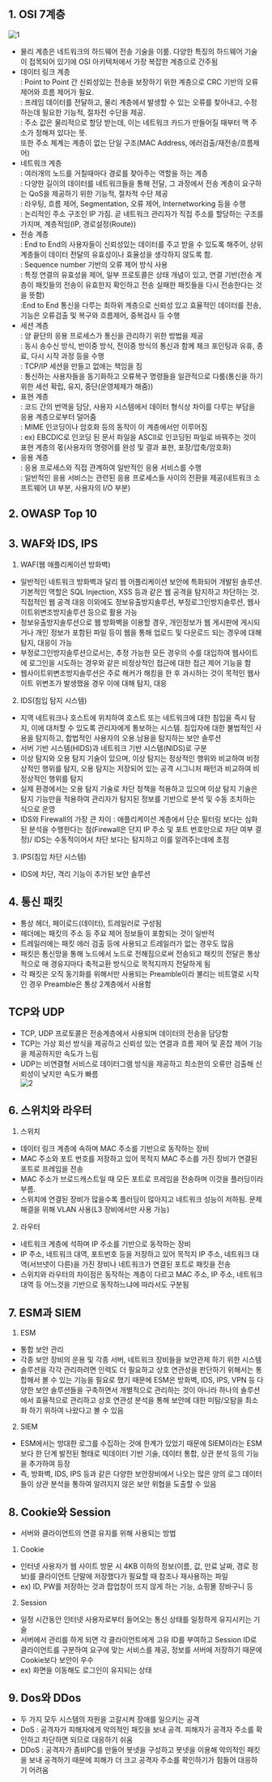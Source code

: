 ## 1. OSI 7계층  
![1](https://img1.daumcdn.net/thumb/R1280x0/?scode=mtistory2&fname=https%3A%2F%2Fblog.kakaocdn.net%2Fdn%2FbwpRPd%2FbtrfUOkIiHb%2Fya8jrMRgmGtPjk781DLBJ1%2Fimg.png)  
- 물리 계층은 네트워크의 하드웨어 전송 기술을 이룸. 다양한 특징의 하드웨어 기술이 접목되어 있기에 OSI 아키텍처에서 가장 복잡한 계층으로 간주됨  
- 데이터 링크 계층  
  : Point to Point 간 신뢰성있는 전송을 보장하기 위한 계층으로 CRC 기반의 오류 제어와 흐름 제어가 필요.  
  : 프레임 데이터를 전달하고, 물리 계층에서 발생할 수 있는 오류를 찾아내고, 수정하는데 필요한 기능적, 절차전 수단을 제공.  
  : 주소 값은 물리적으로 할당 받는데, 이는 네트워크 카드가 만들어질 때부터 맥 주소가 정해져 있다는 뜻.  
  또한 주소 체계는 계층이 없는 단일 구조(MAC Address, 에러검출/재전송/흐름제어)  
- 네트워크 계층  
  : 여러개의 노드를 거칠때마다 경로를 찾아주는 역할을 하는 계층  
  : 다양한 길이의 데이터를 네트워크들을 통해 전달, 그 과정에서 전송 계층이 요구하는 QoS을 제공하기 위한 기능적, 절차적 수단 제공  
  : 라우팅, 흐름 제어, Segmentation, 오류 제어, Internetworking 등을 수행  
  : 논리적인 주소 구조인 IP 가짐. 곧 네트워크 관리자가 직접 주소를 할당하는 구조를 가지며, 계층적임(IP, 경로설정(Route))  
- 전송 계층  
  : End to End의 사용자들이 신뢰성있는 데이터를 주고 받을 수 있도록 해주어, 상위 계층들이 데이터 전달의 유효성이나 효율성을 생각하지 않도록 함.  
  : Sequence number 기반의 오류 제어 방식 사용  
  : 특정 연결의 유효성을 제어, 일부 프로토콜은 상태 개념이 있고, 연결 기반(전송 계층이 패킷들의 전송이 유효한지 확인하고 전송 실패한 패킷들을 다시 전송한다는 것을 뜻함)  
  :End to End 통신을 다루는 최하위 계층으로 신뢰성 있고 효율적인 데이터를 전송, 기능은 오류검출 및 복구와 흐름제어, 중복검사 등 수행  
- 세션 계층  
  : 양 끝단의 응용 프로세스가 통신을 관리하기 위한 방법을 제공  
  : 동시 송수신 방식, 반이중 방식, 전이중 방식의 통신과 함께 체크 포인팅과 유휴, 종료, 다시 시작 과정 등을 수행  
  : TCP/IP 세션을 만들고 없애는 책임을 짐  
  : 통신하는 사용자들을 동기화하고 오류복구 명령들을 일관적으로 다룸(통신을 하기 위한 세션 확립, 유지, 중단(운영체제가 해줌))  
- 표현 계층  
  : 코드 간의 번역을 담당, 사용자 시스템에서 데이터 형식상 차이를 다루는 부담을 응용 계층으로부터 덜어줌  
  : MIME 인코딩이나 암호화 등의 동작이 이 계층에서만 이루어짐  
  : ex) EBCDIC로 인코딩 된 문서 파일을 ASCII로 인코딩된 파일로 바꿔주는 것이 표현 계층의 몫(사용자의 명령어를 완성 및 결과 표현, 포장/압축/암호화)  
- 응용 계층  
  : 응용 프로세스와 직접 관계하여 일반적인 응용 서비스를 수행  
  : 일반적인 응용 서비스는 관련된 응용 프로세스들 사이의 전환을 제공(네트워크 소프트웨어 UI 부분, 사용자의 I/O 부분)  
## 2. OWASP Top 10  

## 3. WAF와 IDS, IPS  
1) WAF(웹 애플리케이션 방화벽)  
- 일반적인 네트워크 방화벽과 달리 웹 어플리케이션 보안에 특화되어 개발된 솔루션. 기본적인 역할은 SQL Injection, XSS 등과 같은 웹 공격을 탐지하고 차단하는 것. 직접적인 웹 공격 대응 이외에도 정보유출방지솔루션, 부정로그인방지솔루션, 웹사이트위변조방지솔루션 등으로 활용 가능  
- 정보유출방지솔루션으로 웹 방화벽을 이용할 경우, 개인정보가 웹 게시판에 게시되거나 개인 정보가 포함된 파일 등이 웹을 통해 업로드 및 다운로드 되는 경우에 대해 탐지, 대응이 가능  
- 부정로그인방지솔루션으로서는, 추정 가능한 모든 경우의 수를 대입하여 웹사이트에 로그인을 시도하는 경우와 같은 비정상적인 접근에 대한 접근 제어 기능을 함  
- 웹사이트위변조방지솔루션은 주로 해커가 해킹을 한 후 과시하는 것이 목적인 웹사이트 위변조가 발생했을 경우 이에 대해 탐지, 대응  
2) IDS(침입 탐지 시스템)  
- 지역 네트워크나 호스트에 위치하여 호스트 또는 네트워크에 대한 침입을 즉시 탐지, 이에 대처할 수 있도록 관리자에게 통보하는 시스템. 침입자에 대한 불법적인 사용을 탐지하고, 합법적인 사용자의 오용.남용을 탐지하는 보안 솔루션  
- 서버 기반 시스템(HIDS)과 네트워크 기반 시스템(NIDS)로 구분  
- 이상 탐지와 오용 탐지 기술이 있으며, 이상 탐지는 정상적인 행위와 비교하여 비정상적인 행위를 탐지, 오용 탐지는 저장되어 있는 공격 시그니처 패턴과 비교하여 비정상적인 행위를 탐지  
- 실제 환경에서는 오용 탐지 기술로 차단 정책을 적용하고 있으며 이상 탐지 기술은 탐지 기능만을 적용하여 관리자가 탐지된 정보를 기반으로 분석 및 수동 조치하는 식으로 운영  
- IDS와 Firewall의 가장 큰 차이 : 애플리케이션 계층에서 단순 필터링 보다는 심화된 분석을 수행한다는 점(Firewall은 단지 IP 주소 및 포트 번호만으로 차단 여부 결정)/ IDS는 수동적이어서 차단 보다는 탐지하고 이를 알려주는데에 초점  
3) IPS(침입 차단 시스템)  
- IDS에 차단, 격리 기능이 추가된 보안 솔루션  
## 4. 통신 패킷  
- 통상 헤더, 페이로드(데이터), 트레일러로 구성됨  
- 헤더에는 패킷의 주소 등 주요 제어 정보들이 포함되는 것이 일반적  
- 트레일러에는 패킷 에러 검출 등에 사용되고 트레일러가 없는 경우도 많음  
- 패킷은 통신망을 통해 노드에서 노드로 전해짐으로써 전송되고 패킷의 전달은 통상적으로 매 경유지마다 축적교환 방식으로 목적지까지 전달하게 됨  
- 각 패킷은 오직 동기화를 위해서만 사용되는 Preamble이라 불리는 비트열로 시작인 경우 Preamble은 통상 2계층에서 사용함  
## TCP와 UDP  
- TCP, UDP 프로토콜은 전송계층에서 사용되며 데이터의 전송을 담당함  
- TCP는 가상 회선 방식을 제공하고 신뢰성 있는 연결과 흐름 제어 및 혼잡 제어 기능을 제공하지만 속도가 느림  
- UDP는 비연결형 서비스로 데이터그램 방식을 제공하고 최소한의 오류만 검출해 신뢰성이 낮지만 속도가 빠름  
![2](https://img1.daumcdn.net/thumb/R1280x0/?scode=mtistory2&fname=https%3A%2F%2Fblog.kakaocdn.net%2Fdn%2FDoP9s%2FbtrfWcrSk1s%2FLep8u9Ob0FdnNTdVQvENZ1%2Fimg.png)  
## 6. 스위치와 라우터  
1) 스위치  
- 데이터 링크 계층에 속하며 MAC 주소를 기반으로 동작하는 장비  
- MAC 주소와 포트 번호를 저장하고 있어 목적지 MAC 주소를 가진 장비가 연결된 포트로 프레임을 전송  
- MAC 주소가 브로드캐스트일 때 모든 포트로 프레임을 전송하며 이것을 플러딩이라 부름.  
- 스위치에 연결된 장비가 많을수록 플러딩이 많아지고 네트워크 성능이 저하됨. 문제 해결을 위해 VLAN 사용(L3 장비에서만 사용 가능)  
2) 라우터  
- 네트워크 계층에 석하며 IP 주소를 기반으로 동작하는 장비  
- IP 주소, 네트워크 대역, 포트번호 등을 저장하고 있어 목적지 IP 주소, 네트워크 대역(서브넷이 다른)을 가진 장비나 네트워크가 연결된 포트로 패킷을 전송  
- 스위치와 라우터의 차이점은 동작하는 계층이 다르고 MAC 주소, IP 주소, 네트워크 대역 등 어느것을 기반으로 동작하느냐에 따라서도 구분됨  
## 7. ESM과 SIEM  
1) ESM  
- 통합 보안 관리  
- 각종 보안 장비의 운용 및 각종 서버, 네트워크 장비들을 보안관제 하기 위한 시스템  
- 솔루션을 각각 관리하려면 인력도 더 필요하고 상호 연관성을 판단하기 위해서는 통합해서 볼 수 있는 기능을 필요로 했기 때문에 ESM은 방화벽, IDS, IPS, VPN 등 다양한 보안 솔루션들을 구축하면서 개별적으로 관리하는 것이 아니라 하나의 솔루션에서 효율적으로 관리하고 상호 연관성 분석을 통해 보안에 대한 미탐/오탐을 최소화 하기 위하여 나왔다고 볼 수 있음  
2) SIEM  
- ESM에서는 방대한 로그를 수집하는 것에 한계가 있었기 때문에 SIEM이라는 ESM보다 한 단계 발전된 형태로 빅데이터 기반 기술, 데이터 통합, 상관 분석 등의 기능을 추가하여 등장  
- 즉, 방화벽, IDS, IPS 등과 같은 다양한 보안장비에서 나오는 많은 양의 로그 데이터들이 상관 분석을 통하여 알려지지 않은 보안 위협을 도출할 수 있음  
## 8. Cookie와 Session  
- 서버와 클라이언트의 연결 유지를 위해 사용되는 방법  
1) Cookie  
- 인터넷 사용자가 웹 사이트 방문 시 4KB 이하의 정보(이름, 값, 만료 날짜, 경로 정보)를 클라이언트 단말에 저장했다가 필요할 때 참조나 재사용하는 파일  
- ex) ID, PW를 저장하는 것과 팝업창이 뜨지 않게 하는 기능, 쇼핑몰 장바구니 등  
2) Session  
- 일정 시간동안 인터넷 사용자로부터 들어오는 통신 상태를 일정하게 유지시키는 기술  
- 서버에서 관리를 하게 되면 각 클라이언트에게 고유 ID를 부여하고 Session ID로 클라이언트를 구분하여 요구에 맞는 서비스를 제공, 정보를 서버에 저장하기 때문에 Cookie보다 보안이 우수  
- ex) 화면을 이동해도 로그인이 유지되는 상태  
## 9. Dos와 DDos  
- 두 가지 모두 시스템의 자원을 고갈시켜 장애를 일으키는 공격  
- DoS : 공격자가 피해자에게 악의적인 패킷을 보내 공격. 피해자가 공격자 주소를 확인하고 차단하면 되므로 대응하기 쉬움  
- DDoS : 공격자가 좀비PC를 만들어 봇넷을 구성하고 봇넷을 이용해 악의적인 패킷을 보내 공격하기 때문에 피해가 더 크고 공격자 주소를 확인하기가 힘들어 대응하기 어려움